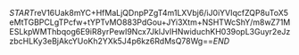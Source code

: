 $START$reV16Uak8mYC+HfMaLjQDnpPZgT4m1LXVbj6/iJ0iYVIqcfZQP8uToX5eMtTGBPCLgTPcfw+tYPTvMO883PdGou+JYi3Xtm+NSHTWcShY/m8wZ71MESLkpWMThbqog6E9iR8yrPewI9Ncx7JklJvIHNwiduchKH039opL3Guyr2eJzzbcHLKy3eBjAkcYUoKh2YXk5J4p6kz6RdMsQ78Wg==$END$